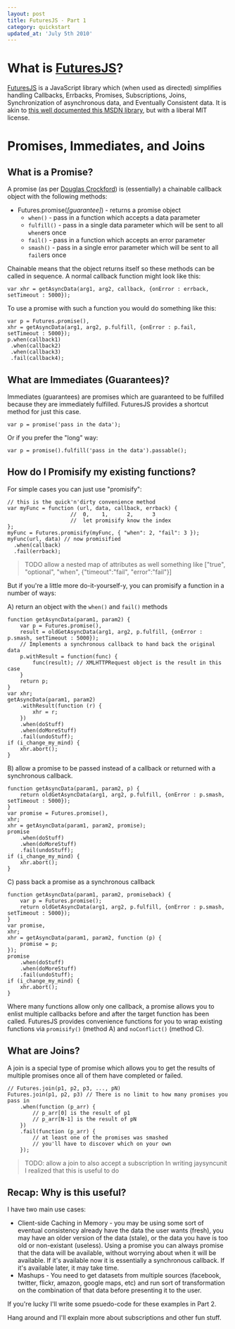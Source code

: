 ```yaml
---
layout: post
title: FuturesJS - Part 1
category: quickstart
updated_at: 'July 5th 2010'
---
```

What is [FuturesJS](http://github.com/coolaj86/futures)?
==================

[FuturesJS](http://github.com/coolaj86/futures) is a JavaScript library which (when used as directed) simplifies handling Callbacks, Errbacks, Promises, Subscriptions, Joins, Synchronization of asynchronous data, and Eventually Consistent data. It is akin to [this well documented this MSDN library](http://blogs.msdn.com/b/rbuckton/archive/2010/01/29/promises-and-futures-in-javascript.aspx), but with a liberal MIT license.

Promises, Immediates, and Joins
============


What is a Promise?
-----------------

A promise (as per [Douglas Crockford](http://www.google.com/search?client=ubuntu&channel=fs&q=yuiblog.com%2Fcrockford&ie=utf-8&oe=utf-8)) is (essentially) a chainable callback object with the following methods:

  - Futures.promise(_[guarantee]_) - returns a promise object
    - `when()` - pass in a function which accepts a data parameter
    - `fulfill()` - pass in a single data parameter which will be sent to all `when`ers once
    - `fail()` - pass in a function which accepts an error parameter
    - `smash()` - pass in a single error parameter which will be sent to all `fail`ers once


Chainable means that the object returns itself so these methods can be called in sequence. A normal callback function might look like this:

    var xhr = getAsyncData(arg1, arg2, callback, {onError : errback, setTimeout : 5000});

To use a promise with such a function you would do something like this:

    var p = Futures.promise(),
    xhr = getAsyncData(arg1, arg2, p.fulfill, {onError : p.fail, setTimeout : 5000});
    p.when(callback1)
     .when(callback2)
     .when(callback3)
     .fail(callback4);

What are Immediates (Guarantees)?
---------------------------------

Immediates (guarantees) are promises which are guaranteed to be fulfilled because they are immediately fulfilled. FuturesJS provides a shortcut method for just this case.

    var p = promise('pass in the data');

Or if you prefer the "long" way:

    var p = promise().fulfill('pass in the data').passable();


How do I Promisify my existing functions?
-----------------------------------------

  For simple cases you can just use "promisify":

    // this is the quick'n'dirty convenience method
    var myFunc = function (url, data, callback, errback) {
                        //  0,    1,      2,      3
                        //  let promisify know the index
    };
    myFunc = Futures.promisify(myFunc, { "when": 2, "fail": 3 });
    myFunc(url, data) // now promisified
      .when(callback)
      .fail(errback);

>    TODO allow a nested map of attributes as well
>    something like
>     ["true", "optional", "when", {"timeout":"fail", "error":"fail"}]

 But if you're a little more do-it-yourself-y, you can promisify a function in a number of ways:

  A) return an object with the `when()` and `fail()` methods

    function getAsyncData(param1, param2) {
        var p = Futures.promise(),
        result = oldGetAsyncData(arg1, arg2, p.fulfill, {onError : p.smash, setTimeout : 5000});
        // Implements a synchronous callback to hand back the original data
        p.withResult = function(func) {
            func(result); // XMLHTTPRequest object is the result in this case
        }
        return p;
    }
    var xhr;
    getAsyncData(param1, param2)
        .withResult(function (r) {
            xhr = r;
        })
        .when(doStuff)
        .when(doMoreStuff)
        .fail(undoStuff);
    if (i_change_my_mind) {
        xhr.abort();
    }

  B) allow a promise to be passed instead of a callback or returned with a synchronous callback.

    function getAsyncData(param1, param2, p) {
        return oldGetAsyncData(arg1, arg2, p.fulfill, {onError : p.smash, setTimeout : 5000});
    }
    var promise = Futures.promise(),
    xhr;
    xhr = getAsyncData(param1, param2, promise);
    promise
        .when(doStuff)
        .when(doMoreStuff)
        .fail(undoStuff);
    if (i_change_my_mind) {
        xhr.abort();
    }

  C) pass back a promise as a synchronous callback

    function getAsyncData(param1, param2, promiseback) {
        var p = Futures.promise();
        return oldGetAsyncData(arg1, arg2, p.fulfill, {onError : p.smash, setTimeout : 5000});
    }
    var promise,
    xhr;
    xhr = getAsyncData(param1, param2, function (p) {
        promise = p;
    });
    promise
        .when(doStuff)
        .when(doMoreStuff)
        .fail(undoStuff);
    if (i_change_my_mind) {
        xhr.abort();
    }

  Where many functions allow only one callback, a promise allows you to enlist multiple callbacks before and after the target function has been called. FuturesJS provides convenience functions for you to wrap existing functions via `promisify()` (method A) and `noConflict()` (method C).

What are Joins?
---------------

  A join is a special type of promise which allows you to get the results of multiple promises once all of them have completed or failed.

    // Futures.join(p1, p2, p3, ..., pN)
    Futures.join(p1, p2, p3) // There is no limit to how many promises you pass in
        .when(function (p_arr) {
            // p_arr[0] is the result of p1
            // p_arr[N-1] is the result of pN
        })
        .fail(function (p_arr) {
            // at least one of the promises was smashed
            // you'll have to discover which on your own
        });

>    TODO: allow a join to also accept a subscription
>    In writing jaysyncunit I realized that this is useful to do

Recap: Why is this useful?
--------------------------

  I have two main use cases:

  * Client-side Caching in Memory - you may be using some sort of eventual consistency already have the data the user wants (fresh), you may have an older version of the data (stale), or the data you have is too old or non-existant (useless). Using a promise you can always promise that the data will be available, without worrying about when it will be available. If it's available now it is essentially a synchronous callback. If it's available later, it may take time.
  * Mashups - You need to get datasets from multiple sources (facebook, twitter, flickr, amazon, google maps, etc) and run sort of transformation on the combination of that data before presenting it to the user.

If you're lucky I'll write some psuedo-code for these examples in Part 2.

Hang around and I'll explain more about subscriptions and other fun stuff. 
